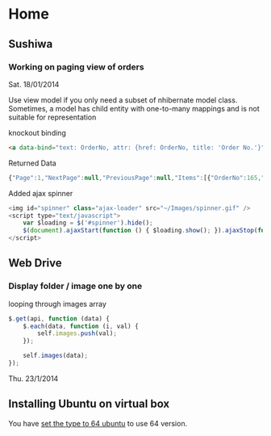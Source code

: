 # Home

## Sushiwa

### Working on paging view of orders

Sat. 18/01/2014

Use view model if you only need a subset of nhibernate model class. Sometimes, a model has child entity with one-to-many mappings and is not suitable for representation

knockout binding

```html
<a data-bind="text: OrderNo, attr: {href: OrderNo, title: 'Order No.'}"></a>
```

Returned Data

```javascript
{"Page":1,"NextPage":null,"PreviousPage":null,"Items":[{"OrderNo":165,"OrderDate":"2014-01-11T18:23:30","CustomerName":"Andrew Chaa","PaymentMethod":"paypal","IsPaid":false,"DeliveryTime":"ASAP"},{"OrderNo":168,"OrderDate":"2014-01-11T18:24:04","CustomerName":"Andrew Chaa","PaymentMethod":"paypal","IsPaid":false,"DeliveryTime":"ASAP"}]}
```

Added ajax spinner

```javascript
<img id="spinner" class="ajax-loader" src="~/Images/spinner.gif" />
<script type="text/javascript">
    var $loading = $('#spinner').hide();
    $(document).ajaxStart(function () { $loading.show(); }).ajaxStop(function () { $loading.hide(); });
</script>
```

## Web Drive

### Display folder / image one by one

looping through images array

```javascript
$.get(api, function (data) {
    $.each(data, function (i, val) {
        self.images.push(val);
    });

    self.images(data);
});

```

Thu. 23/1/2014

## 	Installing Ubuntu on virtual box

You have [set the type to 64 ubuntu](http://askubuntu.com/questions/308937/cannot-install-ubuntu-in-virtualbox-due-to-this-kernel-requires-an-x86-64-cpu) to use 64 version.